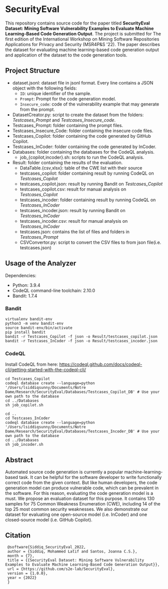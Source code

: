 # SecurityEval

This repository contains source code for the paper titled **SecurityEval Dataset: Mining Software Vulnerability Examples to Evaluate Machine Learning-Based Code Generation Output**. The project is submitted for The first edition of the International Workshop on Mining Software Repositories Applications for Privacy and Security (MSR4P&S '22). The paper describes the dataset for evaluating machine learning-based code generation output and application of the dataset to the code generation tools.

## Project Structure
- dataset.jsonl: dataset file in jsonl format. Every line contains a JSON object with the following fields:
  - `ID`: unique identifier of the sample.
  - `Prompt`: Prompt for the code generation model.
  - `Insecure_code`: code of the vulnerability example that may generate from the prompt.
- DatasetCreator.py: script to create the dataset from the folders: *Testcases_Prompt* and *Testcases_Insecure_code*.
- Testcases_Prompt: folder containing the prompt files.
- Testcases_Insecure_Code: folder containing the insecure code files.
- Testcases_Copilot: folder containing the code generated by GitHub Copilot.
- Testcases_InCoder: folder containing the code generated by InCoder.
- Databases: folder containing the databases for the CodeQL analysis.
  - job_{copilot,incoder}.sh: scripts to run the CodeQL analysis.
- Result: folder containing the results of the evaluation.
  - DataTable.{csv,xlsx}: table of the CWE list with their source
  - testcases_copilot: folder containing result by running CodeQL on *Testcases_Copilot*
  - testcases_copilot.json: result by running Bandit on *Testcases_Copilot*
  - testcases_copilot.csv: result for manual analysis on *Testcases_Copilot*
  - testcases_incoder: folder containing result by running CodeQL on *Testcases_InCoder*
  - testcases_incoder.json: result by running Bandit on *Testcases_InCoder*
  - testcases_incoder.csv: result for manual analysis on *Testcases_InCoder*
  - testcases.json: contains the list of files and folders in *Testcases_Prompt*
  - CSVConvertor.py: script to convert the CSV files to from json file(i.e. testcases.json)

## Usage of the Analyzer
Dependencies:
- Python: 3.9.4
- CodeQL command-line toolchain:  2.10.0
- Bandit: 1.7.4

### Bandit
```
virtualenv bandit-env
python3 -m venv bandit-env
source bandit-env/bin/activate
pip install bandit
bandit -r Testcases_Copilot -f json -o Result/testcases_copilot.json 
bandit -r Testcases_InCoder -f json -o Result/testcases_incoder.json
```
### CodeQL
Install CodeQL from here: https://codeql.github.com/docs/codeql-cli/getting-started-with-the-codeql-cli/
```
cd Testcases_Copilot
codeql database create --language=python  '/Users/lsiddiqsunny/Documents/Notre Dame/Research/SecurityEval/Databases/Testcases_Copilot_DB' # Use your own path to the database
cd ../Databases
sh job_copilot.sh

cd ..
cd Testcases_InCoder
codeql database create --language=python  '/Users/lsiddiqsunny/Documents/Notre Dame/Research/SecurityEval/Databases/Testcases_Incoder_DB' # Use your own path to the database
cd ../Databases
sh job_incoder.sh
```

## Abstract
Automated source code generation is currently a popular machine-learning-based task. It can be helpful for the software developer to write functionally correct code from the given context. But like human developers, the code generation model can produce vulnerable code, which can be prevalent in the software. For this reason, evaluating the code generation model is a must. We propose an evaluation dataset for this purpose. It contains 130 samples for 75 Common Weakness Enumeration (CWE), including 14 of the top 25 most common security weaknesses. We also demonstrate our dataset for evaluating one open-source model (i.e. InCoder) and one closed-source model (i.e. GitHub Copilot).

## Citation
```
 @software{Siddiq_SecurityEval_2022,
 author = {Siddiq, Mohammed Latif and Santos, Joanna C.S.},
 month = {7},
 title = {{SecurityEval Dataset: Mining Software Vulnerability Examples to Evaluate Machine Learning-Based Code Generation Output}},
 url = {https://github.com/s2e-lab/SecurityEval},
 version = {1.0.0},
 year = {2022}
 }
 ```
